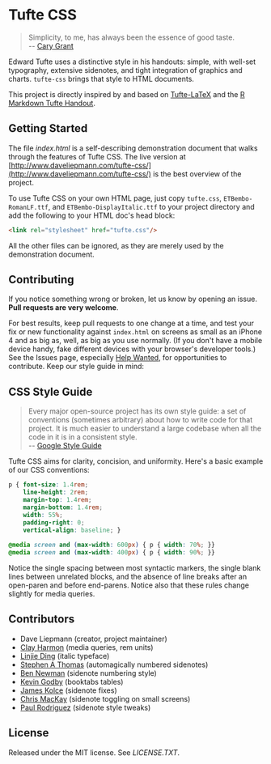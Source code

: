 Tufte CSS
=========
>Simplicity, to me, has always been the essence of good taste. <br/>
> -- [Cary Grant](http://www.gq.com/story/cary-grant-on-style?printable=true)

Edward Tufte uses a distinctive style in his handouts: simple, with well-set
typography, extensive sidenotes, and tight integration of graphics and
charts. `tufte-css` brings that style to HTML documents.

This project is directly inspired by and
based on [Tufte-LaTeX](https://tufte-latex.github.io/tufte-latex/) and the
[R Markdown Tufte Handout](http://rmarkdown.rstudio.com/examples/tufte-handout.pdf).

Getting Started
-
The file *index.html* is a self-describing demonstration document that walks through
the features of Tufte CSS. The live version at
[http://www.daveliepmann.com/tufte-css/](http://www.daveliepmann.com/tufte-css/)
is the best overview of the project.

To use Tufte CSS on your own HTML page, just copy `tufte.css`,
`ETBembo-RomanLF.ttf`, and `ETBembo-DisplayItalic.ttf` to your project
directory and add the following to your HTML doc's head block:

```html
<link rel="stylesheet" href="tufte.css"/>
```

All the other files can be ignored, as they are merely used by the
demonstration document.

Contributing
-
If you notice something wrong or broken, let us know by opening an
issue. **Pull requests are very welcome**.

For best results, keep pull requests to one change at a time, and
test your fix or new functionality against `index.html` on screens as
small as an iPhone 4 and as big as, well, as big as you use
normally. (If you don't have a mobile device handy, fake different
devices with your browser's developer tools.)  See the Issues page, especially
[Help Wanted](https://github.com/edwardtufte/tufte-css/labels/help%20wanted),
for opportunities to contribute. Keep our style guide in mind:

CSS Style Guide
-
>Every major open-source project has its own style guide: a set of
>conventions (sometimes arbitrary) about how to write code for that
>project. It is much easier to understand a large codebase when all the
>code in it is in a consistent style. <br/>
> -- [Google Style Guide](https://github.com/google/styleguide)

Tufte CSS aims for clarity, concision, and uniformity. Here's a basic
example of our CSS conventions:

```css
p { font-size: 1.4rem;
    line-height: 2rem;
    margin-top: 1.4rem;
    margin-bottom: 1.4rem;
    width: 55%;
    padding-right: 0;
    vertical-align: baseline; }
    
@media screen and (max-width: 600px) { p { width: 70%; }}
@media screen and (max-width: 400px) { p { width: 90%; }}
```

Notice the single spacing between most syntactic markers, the single
blank lines between unrelated blocks, and the absence of line breaks
after an open-paren and before end-parens. Notice also that these
rules change slightly for media queries.

Contributors
-
 - Dave Liepmann (creator, project maintainer)
 - [Clay Harmon](https://github.com/edwardtufte/tufte-css/commits/master?author=clayh53) (media queries, rem units)
 - [Linjie Ding](https://github.com/edwardtufte/tufte-css/commits/master?author=pyrocat101) (italic typeface)
 - [Stephen A Thomas](https://github.com/edwardtufte/tufte-css/commits/master?author=sathomas) (automagically numbered sidenotes)
 - [Ben Newman](https://github.com/edwardtufte/tufte-css/pull/9) (sidenote numbering style)
 - [Kevin Godby](https://github.com/edwardtufte/tufte-css/commits/master?author=godbyk) (booktabs tables)
 - [James Kolce](https://github.com/edwardtufte/tufte-css/commits/master?author=jameskolce) (sidenote fixes)
 - [Chris MacKay](https://github.com/crmackay) (sidenote toggling on
   small screens)
 - [Paul Rodriguez](https://github.com/edwardtufte/tufte-css/commits/master?author=ruricolist)
   (sidenote style tweaks)

License
-
Released under the MIT license. See *LICENSE.TXT*.
